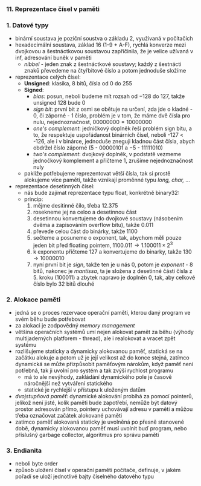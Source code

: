 ### 11. Reprezentace čísel v paměti

### 1. Datové typy

- binární soustava je poziční soustva o základu 2, využívaná v počítačích
- hexadecimální soustava, základ 16 (1-9 + A-F), rychlá konverze mezi dvojkovou a šestnáctkovou soustavou zapříčinila, že je velice užívaná v inf, adresování buněk v paměti
	- *nibbel* - jeden znak z šestnáctkové soustavy; každý z šestnácti znaků převedeme na čtyřbitové číslo a potom jednoduše složíme
- reprezentace celých čísel:
	- **Unsigned**: klasika, 8 bitů, čísla od 0 do 255
	- **Signed**:
		- *bias*: posun, neboli budeme mít rozsah od $-128$ do $127$, takže unsigned $128$ bude 0
		- *sign bit*: první bit z osmi se obětuje na určení, zda jde o kladné - 0, či záporné - 1 číslo, problém je v tom, že máme dvě čísla pro nulu, nejednoznačnost, $00000000 = 10000000$
		- *one's complement*: jedničkový doplněk řeší problém sign bitu, a to, že respektuje uspořádanost binárních čísel, neboli -127 < -126, ale i v binárce, jednoduše zneguji kladnou část čísla, abych obdržel číslo záporné ($5$ - $00000101$ a $-5$ - $11111010$)
		- *two's complement*: dvojkový doplněk, v podstatě vezmeme jednočkový komplement a přičteme 1, zrušíme nejednoznačnost nuly
	- pakliže potřebujeme reprezentovat větší čísla, tak si prostě alokujeme více paměti, takže vznikají proměnné typu *long, char, ...*
- reprezentace desetinných čísel:
	- nás bude zajímat reprezentace typu float, konkrétně binary32:
	- princip:
		1. mějme desitinné čílo, třeba 12.375
		2. rosekneme jej na celoo a desetinnou část
		3. desetinnou konvertujeme do dvojkové soustavy (násobením dvěma a zapisováním overflow bitu), takže 0.011
		4. převede celou část do binárky, takže 1100
		5. sečteme a posuneme o exponent, tak, abychom měli pouze jeden bit před floating pointem, $1100.011 \rightarrow 1.100011 \times 2^3$
		6. k exponentu přičteme 127 a konvertujeme do binarky, takže 130 $\rightarrow 10000010$
		7. nyní první bit je *sign*, takže ten je u nás 0, potom je *exponent* - 8 bitů, nakonec je *mantissa*, ta je složena z desetinné části čísla z 5. kroku (100011) a zbytek napravo je doplněn 0, tak, aby celkové číslo bylo 32 bitů dlouhé

### 2. Alokace paměti

- jedná se o proces rezervace operační paměti, kterou daný program ve svém běhu bude potřebovat
- za alokaci je zodpovědný *memory management*
- většina operačních systémů umí nejen alokovat pamět za běhu (výhody multijaderných platforem - thread), ale i realokovat a vracet zpět systému
- rozlišujeme staticky a dynamicky alokovanou paměť, statická se na začátku alokuje a potom už je její velikost až do konce stejná, zatímco dynamická se může přizpůsobit paměťovým nárokům, když paměť není potřebná, tak ji uvolní pro systém a tak zvýší rychlost programu
	- má to ale nevýhody, zakládání dynamického pole je časově náročnější než vytváření statického
	- statické je rychlejší v přístupu k uloženým datům
- *dvojstupňová paměť*: dynamické alokování probíhá za pomocí pointerů, jelikož není jisté, kolik paměti bude zapotřebí, nemůže být datový prostor adresován přímo, pointery uchovávají adresu v paměti a můžou třeba označovat začátek alokované paměti
- zatímco paměť alokovaná staticky je uvolněná po přesně stanovené době, dynamicky alokovanou paměť musí uvolnit buď program, nebo příslušný garbage collector, algoritmus pro správu paměti

### 3. Endianita

- neboli byte order
- způsob uložení čísel v operační paměti počítače, definuje, v jakém pořadí se uloží jednotlivé bajty číselného datového typu